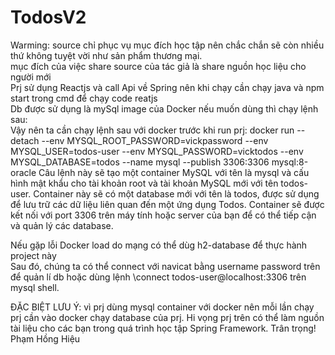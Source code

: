 # TodosV2
Warming: source chỉ phục vụ mục đích học tập nên chắc chắn sẽ còn nhiều thứ không tuyệt vời như sản phẩm thương mại.  
mục đích của việc share source của tác giả là share nguồn học liệu cho người mới  
Prj sử dụng Reactjs và call Api về Spring nên khi chạy cần chạy java và npm start trong cmd để chạy code reatjs   
Db được sử dụng là mySql image của Docker nếu muốn dùng thì chạy lệnh sau:  
Vậy nên ta cần chạy lệnh sau với docker trước khi run prj:
docker run --detach --env MYSQL_ROOT_PASSWORD=vickpassword --env MYSQL_USER=todos-user --env MYSQL_PASSWORD=vicktodos --env MYSQL_DATABASE=todos --name mysql --publish 3306:3306 mysql:8-oracle
Câu lệnh này sẽ tạo một container MySQL với tên là mysql và cấu hình mật khẩu cho tài khoản root và tài khoản MySQL mới với tên todos-user. Container này sẽ có một database mới với tên là todos, được sử dụng để lưu trữ các dữ liệu liên quan đến một ứng dụng Todos. Container sẽ được kết nối với port 3306 trên máy tính hoặc server của bạn để có thể tiếp cận và quản lý các database.  

Nếu gặp lỗi Docker load do mạng có thể dùg h2-database để thực hành project này  
Sau đó, chúng ta có thể connect với navicat bằng username password trên để quản lí db hoặc dùng lệnh \connect todos-user@localhost:3306
trên mysql shell.

ĐẶC BIỆT LƯU Ý: vì prj dùng mysql container với docker nên mỗi lần chạy prj cần vào docker chạy database của prj.
Hi vọng prj trên có thể làm nguồn tài liệu cho các bạn trong quá trình học tập Spring Framework.
Trân trọng!
Phạm Hồng Hiệu
